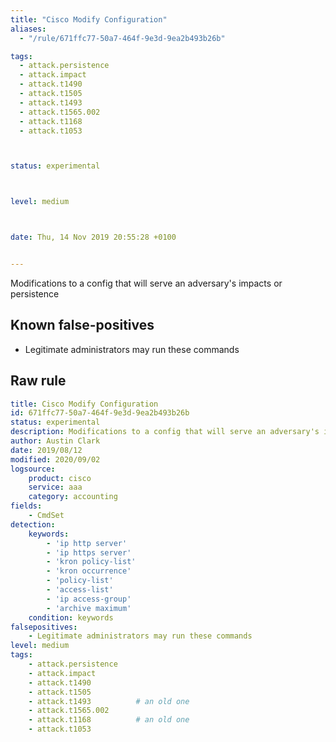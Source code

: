 ```yaml
---
title: "Cisco Modify Configuration"
aliases:
  - "/rule/671ffc77-50a7-464f-9e3d-9ea2b493b26b"

tags:
  - attack.persistence
  - attack.impact
  - attack.t1490
  - attack.t1505
  - attack.t1493
  - attack.t1565.002
  - attack.t1168
  - attack.t1053



status: experimental



level: medium



date: Thu, 14 Nov 2019 20:55:28 +0100


---
```


Modifications to a config that will serve an adversary's impacts or persistence

<!--more-->


## Known false-positives

* Legitimate administrators may run these commands




## Raw rule
```yaml
title: Cisco Modify Configuration
id: 671ffc77-50a7-464f-9e3d-9ea2b493b26b
status: experimental
description: Modifications to a config that will serve an adversary's impacts or persistence
author: Austin Clark
date: 2019/08/12
modified: 2020/09/02
logsource:
    product: cisco
    service: aaa
    category: accounting
fields:
    - CmdSet
detection:
    keywords:
        - 'ip http server'
        - 'ip https server'
        - 'kron policy-list'
        - 'kron occurrence'
        - 'policy-list'
        - 'access-list'
        - 'ip access-group'
        - 'archive maximum'
    condition: keywords
falsepositives:
    - Legitimate administrators may run these commands
level: medium
tags:
    - attack.persistence
    - attack.impact
    - attack.t1490
    - attack.t1505
    - attack.t1493          # an old one
    - attack.t1565.002
    - attack.t1168          # an old one
    - attack.t1053
```
